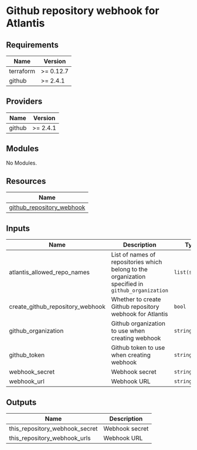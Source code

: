 # Github repository webhook for Atlantis

<!-- BEGINNING OF PRE-COMMIT-TERRAFORM DOCS HOOK -->
## Requirements

| Name | Version |
|------|---------|
| terraform | >= 0.12.7 |
| github | >= 2.4.1 |

## Providers

| Name | Version |
|------|---------|
| github | >= 2.4.1 |

## Modules

No Modules.

## Resources

| Name |
|------|
| [github_repository_webhook](https://registry.terraform.io/providers/hashicorp/github/2.4.1/docs/resources/repository_webhook) |

## Inputs

| Name | Description | Type | Default | Required |
|------|-------------|------|---------|:--------:|
| atlantis\_allowed\_repo\_names | List of names of repositories which belong to the organization specified in `github_organization` | `list(string)` | n/a | yes |
| create\_github\_repository\_webhook | Whether to create Github repository webhook for Atlantis | `bool` | `true` | no |
| github\_organization | Github organization to use when creating webhook | `string` | `""` | no |
| github\_token | Github token to use when creating webhook | `string` | `""` | no |
| webhook\_secret | Webhook secret | `string` | `""` | no |
| webhook\_url | Webhook URL | `string` | `""` | no |

## Outputs

| Name | Description |
|------|-------------|
| this\_repository\_webhook\_secret | Webhook secret |
| this\_repository\_webhook\_urls | Webhook URL |
<!-- END OF PRE-COMMIT-TERRAFORM DOCS HOOK -->
